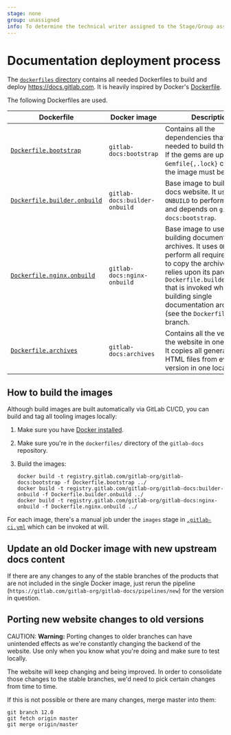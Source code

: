 ```yaml
---
stage: none
group: unassigned
info: To determine the technical writer assigned to the Stage/Group associated with this page, see https://about.gitlab.com/handbook/engineering/ux/technical-writing/#assignments
---
```


# Documentation deployment process

The [`dockerfiles` directory](https://gitlab.com/gitlab-org/gitlab-docs/blob/master/dockerfiles/)
contains all needed Dockerfiles to build and deploy <https://docs.gitlab.com>. It
is heavily inspired by Docker's
[Dockerfile](https://github.com/docker/docker.github.io/blob/06ed03db13895bfe867761b6fc2ad40acf6026dd/Dockerfile).

The following Dockerfiles are used.

| Dockerfile | Docker image | Description |
| ---------- | ------------ | ----------- |
| [`Dockerfile.bootstrap`](https://gitlab.com/gitlab-org/gitlab-docs/blob/master/dockerfiles/Dockerfile.bootstrap) | `gitlab-docs:bootstrap` | Contains all the dependencies that are needed to build the website. If the gems are updated and `Gemfile{,.lock}` changes, the image must be rebuilt. |
| [`Dockerfile.builder.onbuild`](https://gitlab.com/gitlab-org/gitlab-docs/blob/master/dockerfiles/Dockerfile.builder.onbuild) | `gitlab-docs:builder-onbuild` | Base image to build the docs website. It uses `ONBUILD` to perform all steps and depends on `gitlab-docs:bootstrap`. |
| [`Dockerfile.nginx.onbuild`](https://gitlab.com/gitlab-org/gitlab-docs/blob/master/dockerfiles/Dockerfile.nginx.onbuild) | `gitlab-docs:nginx-onbuild` | Base image to use for building documentation archives. It uses `ONBUILD` to perform all required steps to copy the archive, and relies upon its parent `Dockerfile.builder.onbuild` that is invoked when building single documentation archives (see the `Dockerfile` of each branch. |
| [`Dockerfile.archives`](https://gitlab.com/gitlab-org/gitlab-docs/blob/master/dockerfiles/Dockerfile.archives) | `gitlab-docs:archives` | Contains all the versions of the website in one archive. It copies all generated HTML files from every version in one location. |

## How to build the images

Although build images are built automatically via GitLab CI/CD, you can build
and tag all tooling images locally:

1. Make sure you have [Docker installed](https://docs.docker.com/install/).
1. Make sure you're in the `dockerfiles/` directory of the `gitlab-docs` repository.
1. Build the images:

   ```shell
   docker build -t registry.gitlab.com/gitlab-org/gitlab-docs:bootstrap -f Dockerfile.bootstrap ../
   docker build -t registry.gitlab.com/gitlab-org/gitlab-docs:builder-onbuild -f Dockerfile.builder.onbuild ../
   docker build -t registry.gitlab.com/gitlab-org/gitlab-docs:nginx-onbuild -f Dockerfile.nginx.onbuild ../
   ```

For each image, there's a manual job under the `images` stage in
[`.gitlab-ci.yml`](https://gitlab.com/gitlab-org/gitlab-docs/blob/master/.gitlab-ci.yml) which can be invoked at will.

## Update an old Docker image with new upstream docs content

If there are any changes to any of the stable branches of the products that are
not included in the single Docker image, just rerun the pipeline (`https://gitlab.com/gitlab-org/gitlab-docs/pipelines/new`)
for the version in question.

## Porting new website changes to old versions

CAUTION: **Warning:**
Porting changes to older branches can have unintended effects as we're constantly
changing the backend of the website. Use only when you know what you're doing
and make sure to test locally.

The website will keep changing and being improved. In order to consolidate
those changes to the stable branches, we'd need to pick certain changes
from time to time.

If this is not possible or there are many changes, merge master into them:

```shell
git branch 12.0
git fetch origin master
git merge origin/master
```
